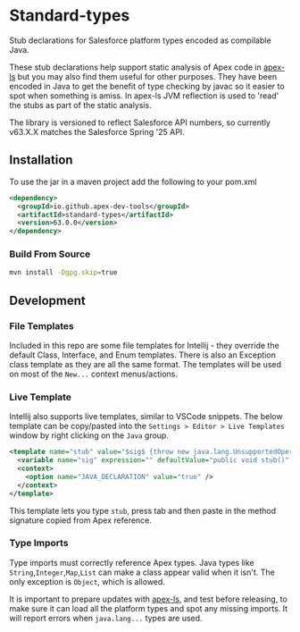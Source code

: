 # Standard-types

Stub declarations for Salesforce platform types encoded as compilable Java.

These stub declarations help support static analysis of Apex code in [apex-ls](https://github.com/apex-dev-tools/apex-ls) but you may also find them useful for other purposes. They have been encoded in Java to get the benefit of type checking by javac so it easier to spot when something is amiss. In apex-ls JVM reflection is used to 'read' the stubs as part of the static analysis.

The library is versioned to reflect Salesforce API numbers, so currently v63.X.X matches the Salesforce Spring '25 API.

## Installation

To use the jar in a maven project add the following to your pom.xml

```xml
<dependency>
  <groupId>io.github.apex-dev-tools</groupId>
  <artifactId>standard-types</artifactId>
  <version>63.0.0</version>
</dependency>
```

### Build From Source

```sh
mvn install -Dgpg.skip=true
```

## Development

### File Templates

Included in this repo are some file templates for Intellij - they override the default Class, Interface, and Enum templates. There is also an Exception class template as they are all the same format. The templates will be used on most of the `New...` context menus/actions.

### Live Template

Intellij also supports live templates, similar to VSCode snippets. The below template can be copy/pasted into the `Settings > Editor > Live Templates` window by right clicking on the `Java` group.

```xml
<template name="stub" value="$sig$ {throw new java.lang.UnsupportedOperationException();}" description="Creates a stub method for given signature" toReformat="false" toShortenFQNames="true">
  <variable name="sig" expression="" defaultValue="public void stub()" alwaysStopAt="true" />
  <context>
    <option name="JAVA_DECLARATION" value="true" />
  </context>
</template>
```

This template lets you type `stub`, press tab and then paste in the method signature copied from Apex reference.

### Type Imports

Type imports must correctly reference Apex types. Java types like `String`,`Integer`,`Map`,`List` can make a class appear valid when it isn't. The only exception is `Object`, which is allowed.

It is important to prepare updates with [apex-ls](https://github.com/apex-dev-tools/apex-ls), and test before releasing, to make sure it can load all the platform types and spot any missing imports. It will report errors when `java.lang...` types are used.
